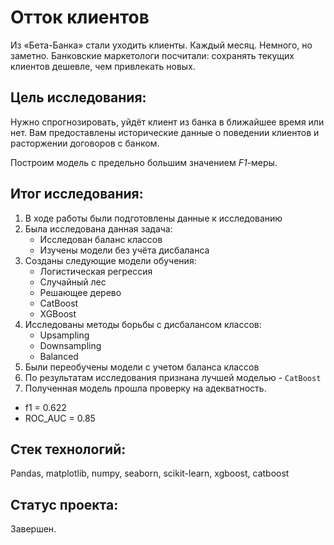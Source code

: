 # Отток клиентов

Из «Бета-Банка» стали уходить клиенты. Каждый месяц. Немного, но заметно. Банковские маркетологи посчитали: сохранять текущих клиентов дешевле, чем привлекать новых.

## Цель исследования:

Нужно спрогнозировать, уйдёт клиент из банка в ближайшее время или нет. Вам предоставлены исторические данные о поведении клиентов и расторжении договоров с банком. 

Построим модель с предельно большим значением *F1*-меры.

## Итог исследования:

1. В ходе работы были подготовлены данные к исследованию
2. Была исследована данная задача:
    * Исследован баланс классов
    * Изучены модели без учёта дисбаланса
3. Созданы следующие модели обучения:
    * Логистическая регрессия
    * Случайный лес
    * Решающее дерево
    * CatBoost
    * XGBoost
4. Исследованы методы борьбы с дисбалансом классов:
    * Upsampling
    * Downsampling
    * Balanced
5. Были переобучены модели с учетом баланса классов
6. По результатам исследования признана лучшей моделью - `CatBoost`
7. Полученная модель прошла проверку на адекватность.

 * f1 = 0.622
 * ROC_AUC = 0.85

## Стек технологий:

Pandas, matplotlib, numpy, seaborn, scikit-learn, xgboost, catboost

## Статус проекта:

Завершен.
